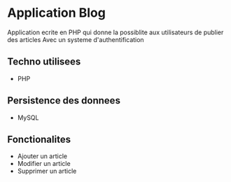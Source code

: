 # Application Blog
Application ecrite en PHP qui donne la possiblite aux utilisateurs de publier des articles
Avec un systeme d'authentification
## Techno utilisees
* PHP
## Persistence des donnees
* MySQL
## Fonctionalites
* Ajouter un article
* Modifier un article
* Supprimer un article